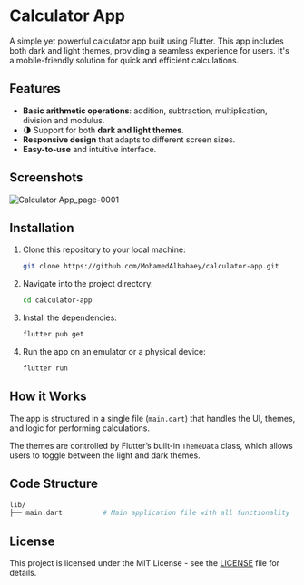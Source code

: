 # Calculator App

A simple yet powerful calculator app built using Flutter. This app includes both dark and light themes, providing a seamless experience for users. It's a mobile-friendly solution for quick and efficient calculations.

## Features
- **Basic arithmetic operations**: addition, subtraction, multiplication, division and modulus.
- 🌗 Support for both **dark and light themes**.
- **Responsive design** that adapts to different screen sizes.
- **Easy-to-use** and intuitive interface.

## Screenshots

![Calculator App_page-0001](https://github.com/user-attachments/assets/bff294e7-1247-4d04-a9c0-67c1e877a5a6)

## Installation

1. Clone this repository to your local machine:
    ```bash
    git clone https://github.com/MohamedAlbahaey/calculator-app.git
    ```

2. Navigate into the project directory:
    ```bash
    cd calculator-app
    ```

3. Install the dependencies:
    ```bash
    flutter pub get
    ```

4. Run the app on an emulator or a physical device:
    ```bash
    flutter run
    ```

## How it Works

The app is structured in a single file (`main.dart`) that handles the UI, themes, and logic for performing calculations. 

The themes are controlled by Flutter’s built-in `ThemeData` class, which allows users to toggle between the light and dark themes.

## Code Structure
```bash
lib/
├── main.dart          # Main application file with all functionality
```
## License

This project is licensed under the MIT License - see the [LICENSE](LICENSE) file for details.
